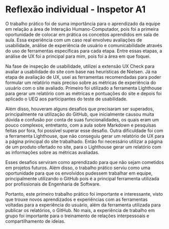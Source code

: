 # Reflexão individual - Inspetor A1
O trabalho prático foi de suma importância para o aprendizado da equipe em relação a área de Interação Humano-Computador, pois foi a primeira oportunidade de colocar em prática os conceitos aprendidos em sala de aula. Essa experiência com um caso real envolveu avaliações de usabilidade, análise de experiência de usuário e comunicabilidade através do uso de ferramentas específicas para cada etapa. Entre essas etapas, a análise de UX foi a principal para mim, pois foi a área em que foquei.

Na fase de inspeção de usabilidade, utilizei a extensão UX Check para avaliar a usabilidade do site com base nas heurísticas de Nielsen. Já na etapa de avaliação de UX, usei as ferramentas recomendadas para poder formular um relatório mais preciso sobre as métricas de experiência do usuário com o site avaliado. Primeiro foi utilizado a ferramenta Lighthouse para gerar um relatório com as métricas e pontuações do site e depois foi aplicado o UEQ aos participantes do teste de usabilidade.

Além disso, houveram alguns desafios que precisaram ser superados, principalmente na utilização do GitHub, que inicialmente causou muita dúvida e confusão por conta de suas funcionalidades, os quais eram um pouco complexos, entretanto, com a aula sobre Markdown e pesquisas feitas por fora, foi possível superar esse desafio. Outra dificuldade foi com a ferramenta Lighthouse, que não conseguiu gerar um relatório de UX para a página principal do site trabalhado. Então foi necessário utilizar a página de um produto ofertado no site, para o Lighthouse gerar um relatório com as informações sobre as métricas avaliadas.

Esses desafios serviram como aprendizado para que não sejam cometidos em projetos futuros. Além disso, o trabalho prático serviu como uma oportunidade para que os envolvidos pudessem trabalhar em equipe, principalmente utilizando o GitHub pois é a principal ferramenta utilizada por profissionais de Engenharia de Software.

Portanto, este primeiro trabalho prático foi importante e interessante, visto que trouxe novos aprendizados e experiências com as ferramentas voltadas para a experiência do usuário, além da ferramenta utilizada para publicar os relatórios, o GitHub. No mais, a experiência de trabalho em grupo foi importante para o treinamento de relações interpessoais e compartilhamento de ideias.
